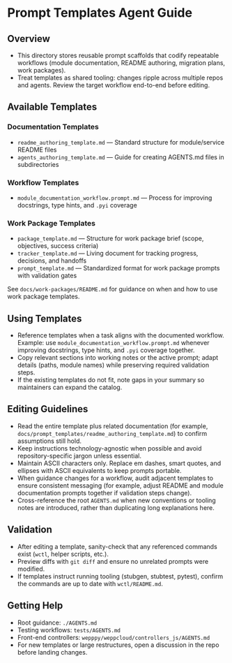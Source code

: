 # Prompt Templates Agent Guide

## Overview
- This directory stores reusable prompt scaffolds that codify repeatable workflows (module documentation, README authoring, migration plans, work packages).
- Treat templates as shared tooling: changes ripple across multiple repos and agents. Review the target workflow end-to-end before editing.

## Available Templates

### Documentation Templates
- `readme_authoring_template.md` — Standard structure for module/service README files
- `agents_authoring_template.md` — Guide for creating AGENTS.md files in subdirectories

### Workflow Templates
- `module_documentation_workflow.prompt.md` — Process for improving docstrings, type hints, and `.pyi` coverage

### Work Package Templates
- `package_template.md` — Structure for work package brief (scope, objectives, success criteria)
- `tracker_template.md` — Living document for tracking progress, decisions, and handoffs
- `prompt_template.md` — Standardized format for work package prompts with validation gates

See `docs/work-packages/README.md` for guidance on when and how to use work package templates.

## Using Templates
- Reference templates when a task aligns with the documented workflow. Example: use `module_documentation_workflow.prompt.md` whenever improving docstrings, type hints, and `.pyi` coverage together.
- Copy relevant sections into working notes or the active prompt; adapt details (paths, module names) while preserving required validation steps.
- If the existing templates do not fit, note gaps in your summary so maintainers can expand the catalog.

## Editing Guidelines
- Read the entire template plus related documentation (for example, `docs/prompt_templates/readme_authoring_template.md`) to confirm assumptions still hold.
- Keep instructions technology-agnostic when possible and avoid repository-specific jargon unless essential.
- Maintain ASCII characters only. Replace em dashes, smart quotes, and ellipses with ASCII equivalents to keep prompts portable.
- When guidance changes for a workflow, audit adjacent templates to ensure consistent messaging (for example, adjust README and module documentation prompts together if validation steps change).
- Cross-reference the root `AGENTS.md` when new conventions or tooling notes are introduced, rather than duplicating long explanations here.

## Validation
- After editing a template, sanity-check that any referenced commands exist (`wctl`, helper scripts, etc.).
- Preview diffs with `git diff` and ensure no unrelated prompts were modified.
- If templates instruct running tooling (stubgen, stubtest, pytest), confirm the commands are up to date with `wctl/README.md`.

## Getting Help
- Root guidance: `./AGENTS.md`
- Testing workflows: `tests/AGENTS.md`
- Front-end controllers: `wepppy/weppcloud/controllers_js/AGENTS.md`
- For new templates or large restructures, open a discussion in the repo before landing changes.
